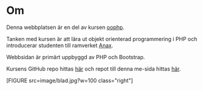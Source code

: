 ---
---
Om
=========================
Denna webbplatsen är en del av kursen [oophp](https://dbwebb.se/kurser/oophp).


Tanken med kursen är att lära ut objekt orienterad programmering i PHP och introducerar studenten till ramverket [Anax](https://github.com/canax).

Webbsidan är primärt uppbyggd av PHP och Bootstrap.


Kursens GitHub repo hittas [här](https://github.com/dbwebb-se/oophp) och repot till denna me-sida hittas [här](https://github.com/mabn17/anax-flat).


[FIGURE src=image/blad.jpg?w=100 class="right"]